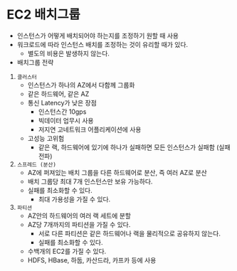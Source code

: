 # EC2 배치그룹
- 인스턴스가 어떻게 배치되어야 하는지를 조정하기 원할 때 사용
- 워크로드에 따라 인스턴스 배치를 조정하는 것이 유리할 때가 있다.
    - 별도의 비용은 발생하지 않는다.
- 배치그룹 전략
1. `클러스터`
    - 인스턴스가 하나의 AZ에서 다함께 그룹화
    - 같은 하드웨어, 같은 AZ
    - 통신 Latency가 낮은 장점
        - 인스턴스간 10gps
        -  빅데이터 업무시 사용
        - 저지연 고네트워크 어플리케이션에 사용
    - 고성능 고위험
        - 같은 랙, 하드웨어에 있기에 하나가 실패하면 모든 인스턴스가 실패함 (실패전파)
2. `스프레드 (분산)`
    - AZ에 퍼져있는 배치 그룹을 다른 하드웨어로 분산, 즉 여러 AZ로 분산
    - 배치 그룹당 최대 7개 인스턴스만 보유 가능하다.
    - 실패를 최소화할 수 있다.
        - 최대 가용성을 가질 수 있다.
3. `파티션`
    - AZ안의 하드웨어의 여러 랙 세트에 분할
    - AZ당 7개까지의 파티션을 가질 수 있다.
        - 서로 다른 파티션은 같은 하드웨어나 랙을 물리적으로 공유하지 않는다.
        - 실패를 최소화할 수 있다.
    - 수백개의 EC2를 가질 수 있다.
    - HDFS, HBase, 하둡, 카산드라, 카프카 등에 사용